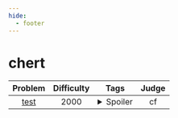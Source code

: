 ```yaml
--- 
hide:
  - footer
---
```

# chert

| Problem | Difficulty | Tags | Judge | 
| :-----: | :----: | :----: | :----: | 
|[test](https://codeforces.com/contest/274/problem/D)|2000|<details> <summary>Spoiler</summary> <ul><li>chert</li></ul> </details>|cf|
